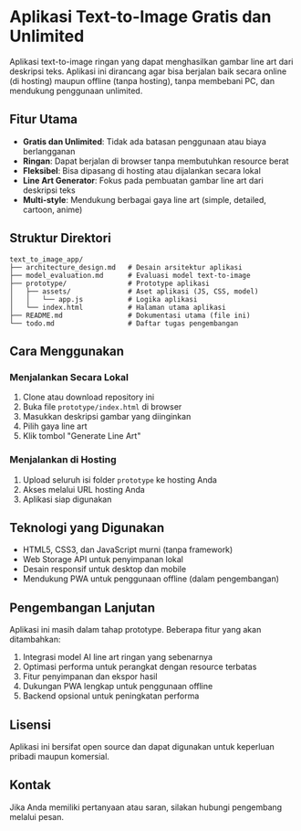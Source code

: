 # Aplikasi Text-to-Image Gratis dan Unlimited

Aplikasi text-to-image ringan yang dapat menghasilkan gambar line art dari deskripsi teks. Aplikasi ini dirancang agar bisa berjalan baik secara online (di hosting) maupun offline (tanpa hosting), tanpa membebani PC, dan mendukung penggunaan unlimited.

## Fitur Utama

- **Gratis dan Unlimited**: Tidak ada batasan penggunaan atau biaya berlangganan
- **Ringan**: Dapat berjalan di browser tanpa membutuhkan resource berat
- **Fleksibel**: Bisa dipasang di hosting atau dijalankan secara lokal
- **Line Art Generator**: Fokus pada pembuatan gambar line art dari deskripsi teks
- **Multi-style**: Mendukung berbagai gaya line art (simple, detailed, cartoon, anime)

## Struktur Direktori

```
text_to_image_app/
├── architecture_design.md   # Desain arsitektur aplikasi
├── model_evaluation.md      # Evaluasi model text-to-image
├── prototype/               # Prototype aplikasi
│   ├── assets/              # Aset aplikasi (JS, CSS, model)
│   │   └── app.js           # Logika aplikasi
│   └── index.html           # Halaman utama aplikasi
├── README.md                # Dokumentasi utama (file ini)
└── todo.md                  # Daftar tugas pengembangan
```

## Cara Menggunakan

### Menjalankan Secara Lokal

1. Clone atau download repository ini
2. Buka file `prototype/index.html` di browser
3. Masukkan deskripsi gambar yang diinginkan
4. Pilih gaya line art
5. Klik tombol "Generate Line Art"

### Menjalankan di Hosting

1. Upload seluruh isi folder `prototype` ke hosting Anda
2. Akses melalui URL hosting Anda
3. Aplikasi siap digunakan

## Teknologi yang Digunakan

- HTML5, CSS3, dan JavaScript murni (tanpa framework)
- Web Storage API untuk penyimpanan lokal
- Desain responsif untuk desktop dan mobile
- Mendukung PWA untuk penggunaan offline (dalam pengembangan)

## Pengembangan Lanjutan

Aplikasi ini masih dalam tahap prototype. Beberapa fitur yang akan ditambahkan:

1. Integrasi model AI line art ringan yang sebenarnya
2. Optimasi performa untuk perangkat dengan resource terbatas
3. Fitur penyimpanan dan ekspor hasil
4. Dukungan PWA lengkap untuk penggunaan offline
5. Backend opsional untuk peningkatan performa

## Lisensi

Aplikasi ini bersifat open source dan dapat digunakan untuk keperluan pribadi maupun komersial.

## Kontak

Jika Anda memiliki pertanyaan atau saran, silakan hubungi pengembang melalui pesan.
